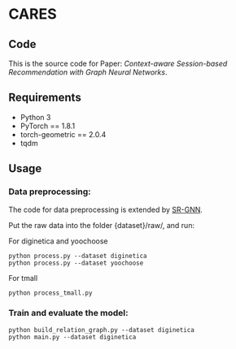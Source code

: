 # CARES

## Code

This is the source code for Paper: _Context-aware Session-based Recommendation with Graph Neural Networks_.

## Requirements

- Python 3
- PyTorch == 1.8.1
- torch-geometric == 2.0.4
- tqdm

## Usage

### Data preprocessing:

The code for data preprocessing is extended by [SR-GNN](https://github.com/CRIPAC-DIG/SR-GNN).

Put the raw data into the folder {dataset}/raw/, and run:

For diginetica and yoochoose
```
python process.py --dataset diginetica
python process.py --dataset yoochoose
```
For tmall
```
python process_tmall.py 
```

### Train and evaluate the model:

```
python build_relation_graph.py --dataset diginetica 
python main.py --dataset diginetica
```
